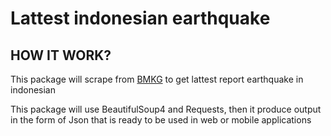 # Lattest indonesian earthquake 

## HOW IT WORK?

This package will scrape from [BMKG](https://bmkg.go.id) to get lattest report earthquake in indonesian

This package will use BeautifulSoup4 and Requests, then it produce output in the form  of Json that is ready to be used in web or mobile applications